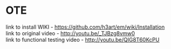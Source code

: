 OTE
===
link to install WIKI - https://github.com/h3art/em/wiki/Installation
<br>
link to original video - http://youtu.be/_TJBzg8vmw0
<br>
link to functional testing video - http://youtu.be/QIG8T60KcPU
<br>

